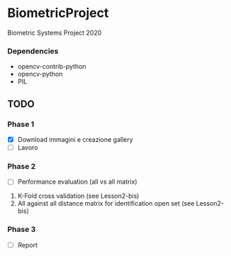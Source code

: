 # BiometricProject
Biometric Systems Project 2020


### Dependencies ###
- opencv-contrib-python       
- opencv-python
- PIL 

## TODO ##
### Phase 1 ###
- [x] Download immagini e creazione gallery
- [ ] Lavoro
### Phase 2 ### 
- [ ] Performance evaluation (all vs all matrix)
1) K-Fold cross validation (see Lesson2-bis)
2) All against all distance matrix for identification open set (see Lesson2-bis)
### Phase 3 ### 
- [ ] Report